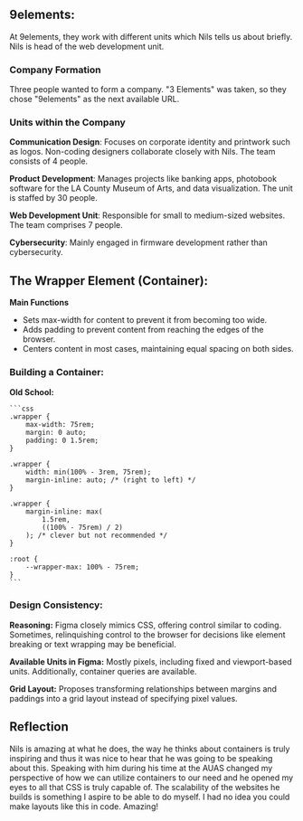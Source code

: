 ## 9elements:

At 9elements, they work with different units which Nils tells us about briefly. Nils is head of the web development unit.

### Company Formation

Three people wanted to form a company. "3 Elements" was taken, so they chose "9elements" as the next available URL.

### Units within the Company

**Communication Design**: Focuses on corporate identity and printwork such as logos. Non-coding designers collaborate closely with Nils. The team consists of 4 people.

**Product Development**: Manages projects like banking apps, photobook software for the LA County Museum of Arts, and data visualization. The unit is staffed by 30 people.

**Web Development Unit**: Responsible for small to medium-sized websites. The team comprises 7 people.

**Cybersecurity**: Mainly engaged in firmware development rather than cybersecurity.

## The Wrapper Element (Container):

**Main Functions**

-   Sets max-width for content to prevent it from becoming too wide.
-   Adds padding to prevent content from reaching the edges of the browser.
-   Centers content in most cases, maintaining equal spacing on both sides.

### Building a Container:

**Old School:**

    ```css
    .wrapper {
        max-width: 75rem;
        margin: 0 auto;
        padding: 0 1.5rem;
    }

    .wrapper {
        width: min(100% - 3rem, 75rem);
        margin-inline: auto; /* (right to left) */
    }

    .wrapper {
        margin-inline: max(
            1.5rem,
            ((100% - 75rem) / 2)
        ); /* clever but not recommended */
    }

    :root {
        --wrapper-max: 100% - 75rem;
    }
    ```

### Design Consistency:

**Reasoning:**
Figma closely mimics CSS, offering control similar to coding. Sometimes, relinquishing control to the browser for decisions like element breaking or text wrapping may be beneficial.

**Available Units in Figma:**
Mostly pixels, including fixed and viewport-based units. Additionally, container queries are available.

**Grid Layout:**
Proposes transforming relationships between margins and paddings into a grid layout instead of specifying pixel values.

## Reflection
Nils is amazing at what he does, the way he thinks about containers is truly inspiring and thus it was nice to hear that he was going to be speaking about this. Speaking with him during his time at the AUAS changed my perspective of how we can utilize containers to our need and he opened my eyes to all that CSS is truly capable of. The scalability of the websites he builds is something I aspire to be able to do myself. I had no idea you could make layouts like this in code. Amazing!